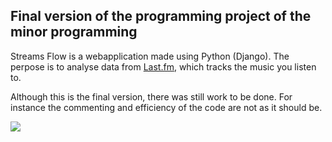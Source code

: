 ## Final version of the programming project of the minor programming
Streams Flow is a webapplication made using Python (Django).
The perpose is to analyse data from [Last.fm](Last.fm), which tracks the music you listen to.

Although this is the final version, there was still work to be done. For instance the commenting and efficiency of the code are not as it should be.

![](https://github.com/programming_project/final-MichaelvanGompel/doc/project_grafiek.gif)
